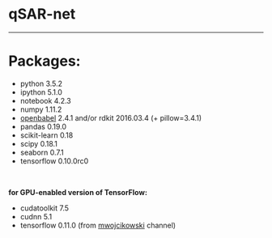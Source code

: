 # qSAR-net

---

# Packages:
* python 3.5.2
* ipython 5.1.0
* notebook 4.2.3
* numpy 1.11.2
* [openbabel](http://openbabel.org/wiki/Python) 2.4.1 and/or rdkit 2016.03.4 (+ pillow=3.4.1)
* pandas 0.19.0
* scikit-learn 0.18
* scipy 0.18.1
* seaborn 0.7.1
* tensorflow 0.10.0rc0

&nbsp;

**for GPU-enabled version of TensorFlow:**
* cudatoolkit 7.5
* cudnn 5.1
* tensorflow 0.11.0 (from [mwojcikowski](https://anaconda.org/mwojcikowski/tensorflow) channel)
